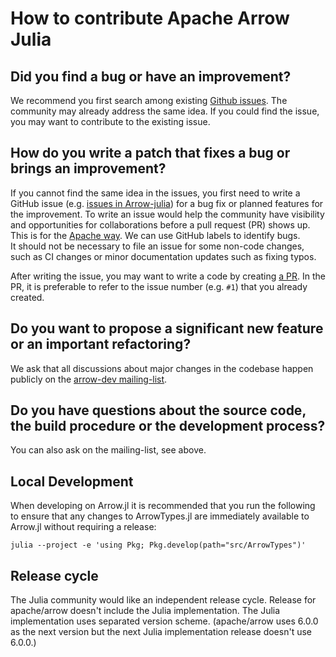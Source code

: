 # How to contribute Apache Arrow Julia

## Did you find a bug or have an improvement?

We recommend you first search among existing [Github issues](https://github.com/apache/arrow-julia/issues). The community may already address the same idea. If you could find the issue, you may want to contribute to the existing issue.


## How do you write a patch that fixes a bug or brings an improvement? 
If you cannot find the same idea in the issues, you first need to write a GitHub issue (e.g. [issues in Arrow-julia](https://github.com/apache/arrow-julia/issues)) for a bug fix or planned features for the improvement. To write an issue would help the community have visibility and opportunities for collaborations before a pull request (PR) shows up. This is for the [Apache way](http://theapacheway.com/). We can use GitHub labels to identify bugs.   
It should not be necessary to file an issue for some non-code changes, such as CI changes or minor documentation updates such as fixing typos.

After writing the issue, you may want to write a code by creating [a PR](https://github.com/apache/arrow-julia/pulls). In the PR, it is preferable to refer to the issue number (e.g. `#1`) that you already created.


## Do you want to propose a significant new feature or an important refactoring?

We ask that all discussions about major changes in the codebase happen publicly on the [arrow-dev mailing-list](https://lists.apache.org/list.html?dev@arrow.apache.org).


## Do you have questions about the source code, the build procedure or the development process?

You can also ask on the mailing-list, see above.


## Local Development

When developing on Arrow.jl it is recommended that you run the following to ensure that any changes to ArrowTypes.jl are immediately available to Arrow.jl without requiring a release:

```
julia --project -e 'using Pkg; Pkg.develop(path="src/ArrowTypes")'
```


## Release cycle

The Julia community would like an independent release cycle. Release for apache/arrow doesn't include the Julia implementation. The Julia implementation uses separated version scheme. (apache/arrow uses 6.0.0 as the next version but the next Julia implementation release doesn't use 6.0.0.)

